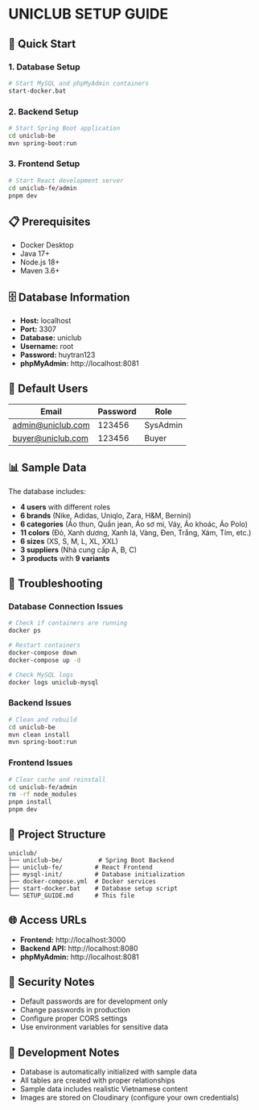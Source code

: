 # UNICLUB SETUP GUIDE

## 🚀 Quick Start

### 1. Database Setup
```bash
# Start MySQL and phpMyAdmin containers
start-docker.bat
```

### 2. Backend Setup
```bash
# Start Spring Boot application
cd uniclub-be
mvn spring-boot:run
```

### 3. Frontend Setup
```bash
# Start React development server
cd uniclub-fe/admin
pnpm dev
```

## 📋 Prerequisites

- Docker Desktop
- Java 17+
- Node.js 18+
- Maven 3.6+

## 🗄️ Database Information

- **Host:** localhost
- **Port:** 3307
- **Database:** uniclub
- **Username:** root
- **Password:** huytran123
- **phpMyAdmin:** http://localhost:8081

## 👥 Default Users

| Email | Password | Role |
|-------|----------|------|
| admin@uniclub.com | 123456 | SysAdmin |
| buyer@uniclub.com | 123456 | Buyer |

## 📊 Sample Data

The database includes:
- **4 users** with different roles
- **6 brands** (Nike, Adidas, Uniqlo, Zara, H&M, Bernini)
- **6 categories** (Áo thun, Quần jean, Áo sơ mi, Váy, Áo khoác, Áo Polo)
- **11 colors** (Đỏ, Xanh dương, Xanh lá, Vàng, Đen, Trắng, Xám, Tím, etc.)
- **6 sizes** (XS, S, M, L, XL, XXL)
- **3 suppliers** (Nhà cung cấp A, B, C)
- **3 products** with **9 variants**

## 🔧 Troubleshooting

### Database Connection Issues
```bash
# Check if containers are running
docker ps

# Restart containers
docker-compose down
docker-compose up -d

# Check MySQL logs
docker logs uniclub-mysql
```

### Backend Issues
```bash
# Clean and rebuild
cd uniclub-be
mvn clean install
mvn spring-boot:run
```

### Frontend Issues
```bash
# Clear cache and reinstall
cd uniclub-fe/admin
rm -rf node_modules
pnpm install
pnpm dev
```

## 📁 Project Structure

```
uniclub/
├── uniclub-be/          # Spring Boot Backend
├── uniclub-fe/         # React Frontend
├── mysql-init/         # Database initialization
├── docker-compose.yml  # Docker services
├── start-docker.bat    # Database setup script
└── SETUP_GUIDE.md      # This file
```

## 🌐 Access URLs

- **Frontend:** http://localhost:3000
- **Backend API:** http://localhost:8080
- **phpMyAdmin:** http://localhost:8081

## 🔐 Security Notes

- Default passwords are for development only
- Change passwords in production
- Configure proper CORS settings
- Use environment variables for sensitive data

## 📝 Development Notes

- Database is automatically initialized with sample data
- All tables are created with proper relationships
- Sample data includes realistic Vietnamese content
- Images are stored on Cloudinary (configure your own credentials)
